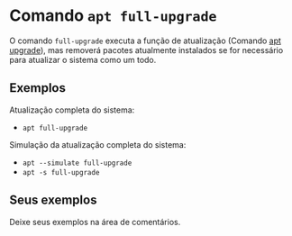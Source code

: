 # Comando `apt full-upgrade`

O comando `full-upgrade` executa a função de atualização (Comando [apt upgrade](upgrade.md)), mas removerá pacotes atualmente instalados se for necessário para atualizar o sistema como um todo.

## Exemplos

Atualização completa do sistema:
- `apt full-upgrade`

Simulação da atualização completa do sistema:
- `apt --simulate full-upgrade`
- `apt -s full-upgrade`

## Seus exemplos

Deixe seus exemplos na área de comentários.